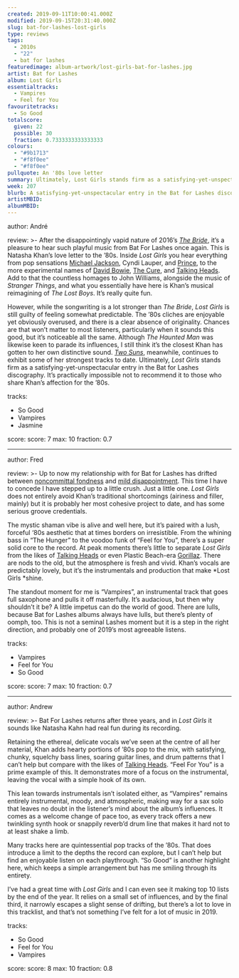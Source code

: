 ```yaml
---
created: 2019-09-11T10:00:41.000Z
modified: 2019-09-15T20:31:40.000Z
slug: bat-for-lashes-lost-girls
type: reviews
tags:
  - 2010s
  - "22"
  - bat for lashes
featuredimage: album-artwork/lost-girls-bat-for-lashes.jpg
artist: Bat for Lashes
album: Lost Girls
essentialtracks:
  - Vampires
  - Feel for You
favouritetracks:
  - So Good
totalscore:
  given: 22
  possible: 30
  fraction: 0.7333333333333333
colours:
  - "#9b1713"
  - "#f8f0ee"
  - "#f8f0ee"
pullquote: An '80s love letter
summary: Ultimately, Lost Girls stands firm as a satisfying-yet-unspectacular entry in the Bat for Lashes discography. It's practically impossible not to recommend it to those who share Khan's affection for the '80s.
week: 207
blurb: A satisfying-yet-unspectacular entry in the Bat for Lashes discography. Heartily recommended to those who share Khan's affection for the '80s.
artistMBID:
albumMBID:
---
```

author: André

review: >-
  After the disappointingly vapid nature of 2016’s [*The Bride*](<reviews/bat-for-lashes-the-bride/>), it’s a pleasure to hear such playful music from Bat For Lashes once again. This is Natasha Khan’s love letter to the ’80s. Inside *Lost Girls* you hear everything from pop sensations [Michael Jackson](<reviews/michael-jackson-bad/>), Cyndi Lauper, and [Prince](<reviews/prince-purple-rain/>), to the more experimental names of [David Bowie](<reviews/david-bowie-hunky-dory/>), [The Cure](<reviews/the-cure-disintegration/>), and [Talking Heads](<reviews/talking-heads-remain-in-light/>). Add to that the countless homages to John Williams, alongside the music of *Stranger Things*, and what you essentially have here is Khan’s musical reimagining of *The Lost Boys*. It’s really quite fun.

  However, while the songwriting is a lot stronger than *The Bride*, *Lost Girls* is still guilty of feeling somewhat predictable. The ’80s cliches are enjoyable yet obviously overused, and there is a clear absence of originality. Chances are that won’t matter to most listeners, particularly when it sounds this good, but it’s noticeable all the same. Although *The Haunted Man* was likewise keen to parade its influences, I still think it’s the closest Khan has gotten to her own distinctive sound. [*Two Suns*](<reviews/bat-for-lashes-two-suns/>), meanwhile, continues to exhibit some of her strongest tracks to date. Ultimately, *Lost Girls* stands firm as a satisfying-yet-unspectacular entry in the Bat for Lashes discography. It’s practically impossible not to recommend it to those who share Khan’s affection for the ’80s.

tracks:
  - So Good
  - ­­Vampires
  - ­­Jasmine

score:
  score: 7
  max: 10
  fraction: 0.7

---
author: Fred

review: >-
  Up to now my relationship with for Bat for Lashes has drifted between [noncommittal fondness](<reviews/sexwitch-sexwitch/>) and [mild disappointment](<reviews/bat-for-lashes-the-bride/>). This time I have to concede I have stepped up to a little crush. Just a little one. *Lost Girls* does not entirely avoid Khan’s traditional shortcomings (airiness and filler, mainly) but it is probably her most cohesive project to date, and has some serious groove credentials.

  The mystic shaman vibe is alive and well here, but it’s paired with a lush, forceful ‘80s aesthetic that at times borders on irresistible. From the whining bass in “The Hunger” to the voodoo funk of “Feel for You”, there’s a super solid core to the record. At peak moments there’s little to separate *Lost Girls* from the likes of [Talking Heads](<reviews/talking-heads-remain-in-light/>) or even Plastic Beach-era [Gorillaz](<reviews/gorillaz-demon-days/>). There are nods to the old, but the atmosphere is fresh and vivid. Khan’s vocals are predictably lovely, but it’s the instrumentals and production that make *Lost Girls *shine.

  The standout moment for me is “Vampires”, an instrumental track that goes full saxophone and pulls it off masterfully. It’s audacious, but then why shouldn’t it be? A little impetus can do the world of good. There are lulls, because Bat for Lashes albums always have lulls, but there’s plenty of oomph, too. This is not a seminal Lashes moment but it is a step in the right direction, and probably one of 2019’s most agreeable listens.

tracks:
  - Vampires
  - ­­Feel for You
  - ­­So Good

score:
  score: 7
  max: 10
  fraction: 0.7

---
author: Andrew

review: >-
  Bat For Lashes returns after three years, and in *Lost Girls* it sounds like Natasha Kahn had real fun during its recording.

  Retaining the ethereal, delicate vocals we’ve seen at the centre of all her material, Khan adds hearty portions of ’80s pop to the mix, with satisfying, chunky, squelchy bass lines, soaring guitar lines, and drum patterns that I can’t help but compare with the likes of [Talking Heads](<reviews/talking-heads-remain-in-light/>). “Feel For You” is a prime example of this. It demonstrates more of a focus on the instrumental, leaving the vocal with a simple hook of its own.

  This lean towards instrumentals isn’t isolated either, as “Vampires” remains entirely instrumental, moody, and atmospheric, making way for a sax solo that leaves no doubt in the listener’s mind about the album’s influences. It comes as a welcome change of pace too, as every track offers a new twinkling synth hook or snappily reverb’d drum line that makes it hard not to at least shake a limb.

  Many tracks here are quintessential pop tracks of the ’80s. That does introduce a limit to the depths the record can explore, but I can’t help but find an enjoyable listen on each playthrough. “So Good” is another highlight here, which keeps a simple arrangement but has me smiling through its entirety.

  I’ve had a great time with *Lost Girls* and I can even see it making top 10 lists by the end of the year. It relies on a small set of influences, and by the final third, it narrowly escapes a slight sense of drifting, but there’s a lot to love in this tracklist, and that’s not something I’ve felt for a lot of music in 2019.

tracks:
  - So Good
  - ­­Feel for You
  - ­­Vampires
  
score:
  score: 8
  max: 10
  fraction: 0.8
